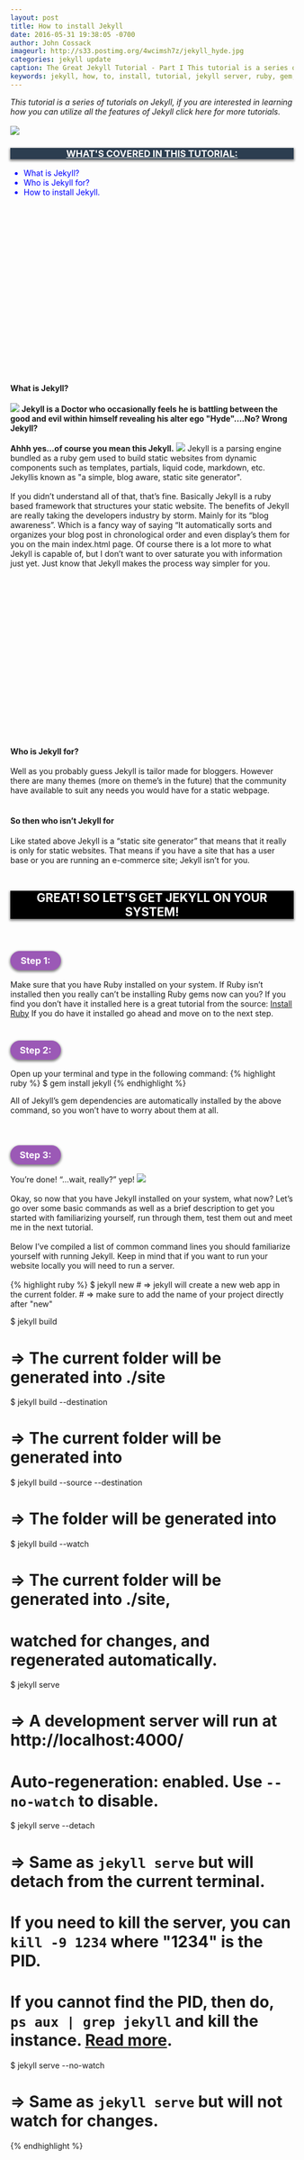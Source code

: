 ```yaml
---
layout: post
title: How to install Jekyll
date: 2016-05-31 19:38:05 -0700
author: John Cossack
imageurl: http://s33.postimg.org/4wcimsh7z/jekyll_hyde.jpg
categories: jekyll update
caption: The Great Jekyll Tutorial - Part I This tutorial is a series of tutorials on Jekyll, if you are interested in learning how you can utilize all the features of Jekyll click here for more tutorials.
keywords: jekyll, how, to, install, tutorial, jekyll server, ruby, gem,
---
```

<!-- Google Tag Manager -->
<noscript><iframe src="//www.googletagmanager.com/ns.html?id=GTM-5JC4RX"
height="0" width="0" style="display:none;visibility:hidden"></iframe></noscript>
<script>(function(w,d,s,l,i){w[l]=w[l]||[];w[l].push({'gtm.start':
new Date().getTime(),event:'gtm.js'});var f=d.getElementsByTagName(s)[0],
j=d.createElement(s),dl=l!='dataLayer'?'&l='+l:'';j.async=true;j.src=
'//www.googletagmanager.com/gtm.js?id='+i+dl;f.parentNode.insertBefore(j,f);
})(window,document,'script','dataLayer','GTM-5JC4RX');</script>
<!-- End Google Tag Manager -->
<div class = "wrapper">
<i>This tutorial is a series of tutorials on Jekyll, if you are interested in learning how you can utilize all the features of Jekyll click here for more tutorials.</i>
<div><br></div>
<img src = "http://s33.postimg.org/r0qjauysv/jekyll_tutorial.jpg">
<h3 style = "text-align: center; text-decoration: underline; background-color: #2c3e50; color: white; box-shadow: 0px 2px 4px 1px grey;">WHAT'S COVERED IN THIS TUTORIAL:</h3>
<ul style = "color: blue;">
	<li>What is Jekyll?</li>
	<li>Who is Jekyll for?</li>
	<li>How to install Jekyll.</li>
</ul>
<ins class="adsbygoogle"
 style="display:inline-block;width:336px;height:280px; z-index: 9999;" data-ad-client="ca-pub-4085915336649467" data-ad-slot="1120956636">
</ins>

<div><br></div>
<h4><b>What is Jekyll?</b></h4>
<img src = "http://s33.postimg.org/4wcimsh7z/jekyll_hyde.jpg">
<b>Jekyll is a Doctor who occasionally feels he is battling between the good and evil within himself revealing his alter ego "Hyde"....No? Wrong Jekyll?
<div><br></div>
Ahhh yes...of course you mean this Jekyll.</b>
<img src="https://jekyllrb.com/img/logo-2x.png">
Jekyll is a parsing engine bundled as a ruby gem used to build static websites from dynamic components such as templates, partials, liquid code, markdown, etc. Jekyllis known as "a simple, blog aware, static site generator".
<div><br></div>
If you didn’t understand all of that, that’s fine. Basically Jekyll is a ruby based framework that structures your static website. The benefits of Jekyll are really taking the developers industry by storm. Mainly for its “blog awareness”. Which is a fancy way of saying “It automatically sorts and organizes your blog post in chronological order and even display’s them for you on the main index.html page. Of course there is a lot more to what Jekyll is capable of, but I don’t want to over saturate you with information just yet. Just know that Jekyll makes the process way simpler for you.
<div><br></div>
<ins class="adsbygoogle"
 style="display:inline-block;width:336px;height:280px; z-index: 9999;" data-ad-client="ca-pub-4085915336649467" data-ad-slot="1120956636">
</ins>

<h4><b>Who is Jekyll for?</b></h4>
Well as you probably guess Jekyll is tailor made for bloggers. However there are many themes (more on theme’s in the future) that the community have available to suit any needs you would have for a static webpage.
<div><br></div>
<h4><b>So then who isn’t Jekyll for</b></h4>
Like stated above Jekyll is a “static site generator” that means that it really is only for static websites. That means if you have a site that has a user base or you are running an e-commerce site; Jekyll isn’t for you.
<div><br></div>
<h2 style = "text-align: center; background-color: black; color: white; box-shadow: 0px 2px 4px 1px grey;">GREAT! SO LET'S GET JEKYLL ON YOUR SYSTEM!</h2>
<div><br></div>
<h3 class = "steps">Step 1:</h3>
Make sure that you have Ruby installed on your system. If Ruby isn’t installed then you really can’t be installing Ruby gems now can you? If you find you don’t have it installed here is a great tutorial from the source: <a href = http://www.tutorialspoint.com/ruby-on-rails/rails-installation.htm> Install Ruby</a> If you do have it installed go ahead and move on to the next step.
<div><br></div>
<h3 class = "steps" >Step 2:</h3>
Open up your terminal and type in the following command:
{% highlight ruby %}
$ gem install jekyll
{% endhighlight %}

All of Jekyll’s gem dependencies are automatically installed by the above command, so you won’t have to worry about them at all.
<div><br></div>
<h3 class = "steps" >Step 3:</h3>
You’re done!
“…wait, really?” yep!
<img src = "http://designmodo.com/wp-content/uploads/2015/11/02-jekyll-cli-screenshot.jpg">
<div><br></div>
Okay, so now that you have Jekyll installed on your system, what now?
Let’s go over some basic commands as well as a brief description to get you started with familiarizing yourself, run through them, test them out and meet me in the next tutorial.
<div><br></div>
Below I’ve compiled a list of common command lines you should familiarize yourself with running Jekyll. Keep in mind that if you want to run your website locally you will need to run a server.
<div><br></div>
{% highlight ruby %}
$ jekyll new
# => jekyll will create a new web app in the current folder.
# => make sure to add the name of your project directly after "new"

$ jekyll build
# => The current folder will be generated into ./site

$ jekyll build --destination <destination>
# => The current folder will be generated into <destination>

$ jekyll build --source <source> --destination <destination>
# => The <source> folder will be generated into <destination>

$ jekyll build --watch
# => The current folder will be generated into ./site,
#    watched for changes, and regenerated automatically.

$ jekyll serve
# => A development server will run at http://localhost:4000/
# Auto-regeneration: enabled. Use `--no-watch` to disable.

$ jekyll serve --detach
# => Same as `jekyll serve` but will detach from the current terminal.
#    If you need to kill the server, you can `kill -9 1234` where "1234" is the PID.
#    If you cannot find the PID, then do, `ps aux | grep jekyll` and kill the instance. [Read more](http://unixhelp.ed.ac.uk/shell/jobz5.html).

$ jekyll serve --no-watch
# => Same as `jekyll serve` but will not watch for changes.
{% endhighlight %}
<script async src="//pagead2.googlesyndication.com/pagead/js/adsbygoogle.js"></script>
<!-- jekyll ad -->
<ins class="adsbygoogle"
     style="display:inline-block;width:336px;height:280px"
     data-ad-client="ca-pub-4085915336649467"
     data-ad-slot="1120956636"></ins>
<script>
(adsbygoogle = window.adsbygoogle || []).push({});
</script>
</div>


<style>
.steps {
	background-color: #9b59b6;
	color: white;
	box-shadow: 0px 2px 4px 1px grey;
	padding: 7px;
	width: 15%;
	text-align: center;
	border-radius: 25px;
}
</style>
